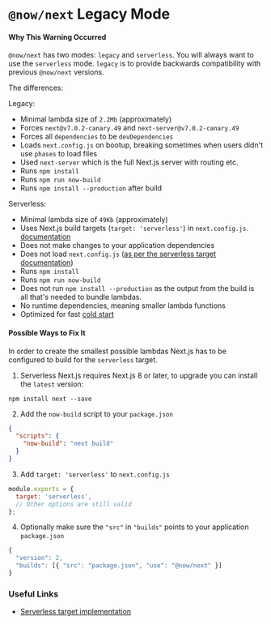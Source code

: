 # `@now/next` Legacy Mode

#### Why This Warning Occurred

`@now/next` has two modes: `legacy` and `serverless`. You will always want to use the `serverless` mode. `legacy` is to provide backwards compatibility with previous `@now/next` versions.

The differences:

Legacy:

- Minimal lambda size of `2.2Mb` (approximately)
- Forces `next@v7.0.2-canary.49` and `next-server@v7.0.2-canary.49`
- Forces all `dependencies` to be `devDependencies`
- Loads `next.config.js` on bootup, breaking sometimes when users didn't use `phases` to load files
- Used `next-server` which is the full Next.js server with routing etc.
- Runs `npm install`
- Runs `npm run now-build`
- Runs `npm install --production` after build

Serverless:

- Minimal lambda size of `49Kb` (approximately)
- Uses Next.js build targets (`target: 'serverless'`) in `next.config.js`. [documentation](https://github.com/zeit/next.js#summary)
- Does not make changes to your application dependencies
- Does not load `next.config.js` ([as per the serverless target documentation](https://github.com/zeit/next.js#summary))
- Runs `npm install`
- Runs `npm run now-build`
- Does not run `npm install --production` as the output from the build is all that's needed to bundle lambdas.
- No runtime dependencies, meaning smaller lambda functions
- Optimized for fast [cold start](https://zeit.co/blog/serverless-ssr#cold-start)

#### Possible Ways to Fix It

In order to create the smallest possible lambdas Next.js has to be configured to build for the `serverless` target.

1. Serverless Next.js requires Next.js 8 or later, to upgrade you can install the `latest` version:

```
npm install next --save
```

2. Add the `now-build` script to your `package.json`

```json
{
  "scripts": {
    "now-build": "next build"
  }
}
```

3. Add `target: 'serverless'` to `next.config.js`

```js
module.exports = {
  target: 'serverless',
  // Other options are still valid
};
```

4. Optionally make sure the `"src"` in `"builds"` points to your application `package.json`

```js
{
  "version": 2,
  "builds": [{ "src": "package.json", "use": "@now/next" }]
}
```

### Useful Links

- [Serverless target implementation](https://github.com/zeit/now-builders/pull/150)
